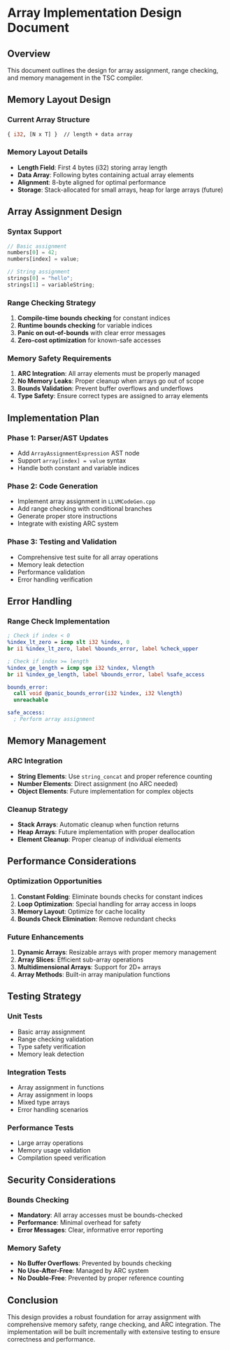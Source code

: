 # Array Implementation Design Document

## Overview
This document outlines the design for array assignment, range checking, and memory management in the TSC compiler.

## Memory Layout Design

### Current Array Structure
```llvm
{ i32, [N x T] }  // length + data array
```

### Memory Layout Details
- **Length Field**: First 4 bytes (i32) storing array length
- **Data Array**: Following bytes containing actual array elements
- **Alignment**: 8-byte aligned for optimal performance
- **Storage**: Stack-allocated for small arrays, heap for large arrays (future)

## Array Assignment Design

### Syntax Support
```typescript
// Basic assignment
numbers[0] = 42;
numbers[index] = value;

// String assignment
strings[0] = "hello";
strings[1] = variableString;
```

### Range Checking Strategy
1. **Compile-time bounds checking** for constant indices
2. **Runtime bounds checking** for variable indices
3. **Panic on out-of-bounds** with clear error messages
4. **Zero-cost optimization** for known-safe accesses

### Memory Safety Requirements
1. **ARC Integration**: All array elements must be properly managed
2. **No Memory Leaks**: Proper cleanup when arrays go out of scope
3. **Bounds Validation**: Prevent buffer overflows and underflows
4. **Type Safety**: Ensure correct types are assigned to array elements

## Implementation Plan

### Phase 1: Parser/AST Updates
- Add `ArrayAssignmentExpression` AST node
- Support `array[index] = value` syntax
- Handle both constant and variable indices

### Phase 2: Code Generation
- Implement array assignment in `LLVMCodeGen.cpp`
- Add range checking with conditional branches
- Generate proper store instructions
- Integrate with existing ARC system

### Phase 3: Testing and Validation
- Comprehensive test suite for all array operations
- Memory leak detection
- Performance validation
- Error handling verification

## Error Handling

### Range Check Implementation
```llvm
; Check if index < 0
%index_lt_zero = icmp slt i32 %index, 0
br i1 %index_lt_zero, label %bounds_error, label %check_upper

; Check if index >= length
%index_ge_length = icmp sge i32 %index, %length
br i1 %index_ge_length, label %bounds_error, label %safe_access

bounds_error:
  call void @panic_bounds_error(i32 %index, i32 %length)
  unreachable

safe_access:
  ; Perform array assignment
```

## Memory Management

### ARC Integration
- **String Elements**: Use `string_concat` and proper reference counting
- **Number Elements**: Direct assignment (no ARC needed)
- **Object Elements**: Future implementation for complex objects

### Cleanup Strategy
- **Stack Arrays**: Automatic cleanup when function returns
- **Heap Arrays**: Future implementation with proper deallocation
- **Element Cleanup**: Proper cleanup of individual elements

## Performance Considerations

### Optimization Opportunities
1. **Constant Folding**: Eliminate bounds checks for constant indices
2. **Loop Optimization**: Special handling for array access in loops
3. **Memory Layout**: Optimize for cache locality
4. **Bounds Check Elimination**: Remove redundant checks

### Future Enhancements
1. **Dynamic Arrays**: Resizable arrays with proper memory management
2. **Array Slices**: Efficient sub-array operations
3. **Multidimensional Arrays**: Support for 2D+ arrays
4. **Array Methods**: Built-in array manipulation functions

## Testing Strategy

### Unit Tests
- Basic array assignment
- Range checking validation
- Type safety verification
- Memory leak detection

### Integration Tests
- Array assignment in functions
- Array assignment in loops
- Mixed type arrays
- Error handling scenarios

### Performance Tests
- Large array operations
- Memory usage validation
- Compilation speed verification

## Security Considerations

### Bounds Checking
- **Mandatory**: All array accesses must be bounds-checked
- **Performance**: Minimal overhead for safety
- **Error Messages**: Clear, informative error reporting

### Memory Safety
- **No Buffer Overflows**: Prevented by bounds checking
- **No Use-After-Free**: Managed by ARC system
- **No Double-Free**: Prevented by proper reference counting

## Conclusion

This design provides a robust foundation for array assignment with comprehensive memory safety, range checking, and ARC integration. The implementation will be built incrementally with extensive testing to ensure correctness and performance.